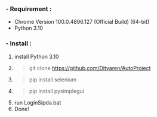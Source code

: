 ### - Requirement :
- Chrome Version 100.0.4896.127 (Official Build) (64-bit)
- Python 3.10

### - Install : 
1. install Python 3.10
2. > git clone https://github.com/Dityaren/AutoProject
3. > pip install selenium
4. > pip install pysimplegui
5. run LoginSipda.bat
6. Done!
